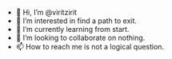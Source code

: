- 👋 Hi, I’m @viritzirit
- 👀 I’m interested in find a path to exit.
- 🌱 I’m currently learning from start.
- 💞️ I’m looking to collaborate on nothing.
- 📫 How to reach me is not a logical question.

<!---
viritzirit/viritzirit is a ✨ special ✨ repository because its `README.md` (this file) appears on your GitHub profile.
You can click the Preview link to take a look at your changes.
--->
